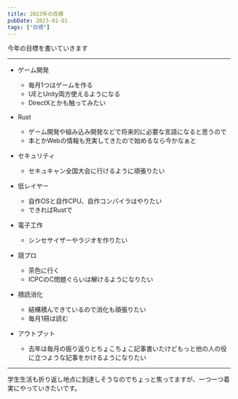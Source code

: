 ```yaml
---
title: 2023年の目標
pubDate: 2023-01-01
tags: ["目標"]
---
```


今年の目標を書いていきます

---

- ゲーム開発
  - 毎月1つはゲームを作る
  - UEとUnity両方使えるようになる
  - DirectXとかも触ってみたい

- Rust
  - ゲーム開発や組み込み開発などで将来的に必要な言語になると思うので
  - 本とかWebの情報も充実してきたので始めるなら今かなぁと

- セキュリティ
  - セキュキャン全国大会に行けるように頑張りたい

- 低レイヤー
  - 自作OSと自作CPU、自作コンパイラはやりたい
  - できればRustで

- 電子工作
  - シンセサイザーやラジオを作りたい

- 競プロ
  - 茶色に行く
  - ICPCのC問題ぐらいは解けるようになりたい

- 積読消化
  - 結構積んできているので消化も頑張りたい
  - 毎月1冊は読む

- アウトプット
  - 去年は毎月の振り返りとちょこちょこ記事書いたけどもっと他の人の役に立つような記事をかけるようになりたい

---

学生生活も折り返し地点に到達しそうなのでちょっと焦ってますが、一つ一つ着実にやっていきたいです。  
